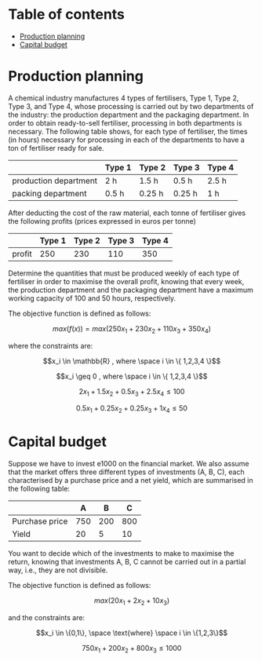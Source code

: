 # Table of contents
<!-- TOC -->
* [Production planning](#production-planning)
* [Capital budget](#capital-budget)
<!-- TOC -->

# Production planning

A chemical industry manufactures 4 types of fertilisers, Type 1, Type 2, Type 3, and
Type 4, whose processing is carried out by two departments of the industry: the
production department and the packaging department. In order to obtain ready-to-sell
fertiliser, processing in both departments is necessary. The following table shows, for
each type of fertiliser, the times (in hours) necessary for processing in each of the
departments to have a ton of fertiliser ready for sale.

|                       | Type 1 | Type 2  | Type 3  | Type 4  |
|-----------------------|--------|---------|---------|---------|
| production department | 2  h   | 1.5  h  | 0.5   h | 2.5   h |
| packing department    | 0.5 h  | 0.25  h | 0.25 h  | 1   h   |

After deducting the cost of the raw material, each tonne of fertiliser gives the
following profits (prices expressed in euros per tonne)

|        | Type 1 | Type 2 | Type 3 | Type 4 |
|--------|--------|--------|--------|--------|
| profit | 250    | 230    | 110    | 350    |

Determine the quantities that must be produced weekly of each type of fertiliser in
order to maximise the overall profit, knowing that every week, the production
department and the packaging department have a maximum working capacity of 100
and 50 hours, respectively.

The objective function is defined as follows:

```math
max(f(x)) = max(250x_1 + 230x_2 + 110x_3 + 350x_4)
```

where the constraints are:

```math
x_i \in \mathbb{R} , where \space i \in \{ 1,2,3,4 \}
```
```math
x_i \geq 0 , where \space i \in \{ 1,2,3,4 \}
```
```math
2x_1 + 1.5x_2 + 0.5x_3 + 2.5x_4 \leq 100
```
```math
0.5x_1 + 0.25x_2 + 0.25x_3 + 1x_4 \leq 50
```

# Capital budget

Suppose we have to invest e1000 on the financial market. We also
assume that the market offers three different types of investments
(A, B, C), each characterised by a purchase price and a net yield,
which are summarised in the following table:

|                | A   | B   | C   |
|----------------|-----|-----|-----|
| Purchase price | 750 | 200 | 800 |
| Yield          | 20  | 5   | 10  |

You want to decide which of the investments to make to maximise
the return, knowing that investments A, B, C cannot be carried
out in a partial way, i.e., they are not divisible.

The objective function is defined as follows:

```math
max(20x_1 + 2x_2 + 10x_3)
```
and the constraints are:

```math
x_i \in \{0,1\}, \space \text{where} \space i \in \{1,2,3\}
```
```math
750x_1 + 200x_2 + 800x_3 \leq 1000
```